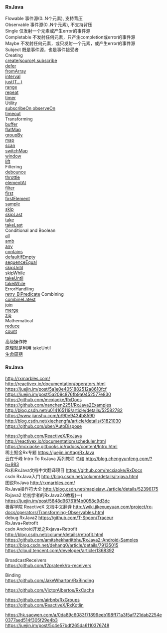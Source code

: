 ### RxJava  
Flowable  事件源(0..N个元素), 支持背压  
Observable  事件源(0..N个元素), 不支持背压  
Single  仅发射一个元素或产生error的事件源  
Completable  不发射任何元素，只产生completion或error的事件源  
Maybe  不发射任何元素，或只发射一个元素，或产生error的事件源  
Subject  既是事件源，也是事件接受者  
Creating  
[create(source).subscribe ](source/Creating/create.md)  
[defer](source/Creating/defer.md)  
[fromArray](source/Creating/fromArray.md)  
[interval](source/Creating/interval.md)  
[just(T...)](source/Creating/just.md)  
[range](source/Creating/range.md)  
[repeat](source/Creating/repeat.md)  
[timer](source/Creating/timer.md)  
Utility  
[subscribeOn  observeOn](source/Utility/Scheduler.md)  
[timeout](source/Utility/timeout.md)  
Transforming  
[buffer](source/Transforming/buffer.md)  
[flatMap](source/Transforming/flatMap.md)  
[groupBy](source/Transforming/groupBy.md)  
[map](source/Transforming/map.md)  
[scan](source/Transforming/scan.md)  
[switchMap](source/Transforming/switchMap.md)  
[window](source/Transforming/window.md)  
[lift](source/lift.md)   
Filtering  
[debounce](source/Filtering/debounce.md)  
[throttle](source/Filtering/throttle.md)  
[elementAt](source/Filtering/elementAt.md)  
[filter](source/Filtering/filter.md)  
[first](source/Filtering/first.md)  
[firstElement](source/Filtering/firstElement.md)   
[sample](source/Filtering/sample.md)  
[skip](source/Filtering/skip.md)  
[skipLast](source/Filtering/skipLast.md)  
[take](source/Filtering/take.md)  
[takeLast](source/Filtering/takeLast.md)  
Conditional and Boolean  
[all](source/Conditional/all.md)   
[amb](source/Conditional/amb.md)  
[any](source/Conditional/any.md)   
[contains](source/Conditional/contains.md)    
[defaultIfEmpty](source/Conditional/defaultIfEmpty.md)  
[sequenceEqual](source/Conditional/sequenceEqual.md)  
[skipUntil](source/Conditional/skipUntil.md)  
[skipWhile](source/Conditional/skipWhile.md)  
[takeUntil](source/Conditional/takeUntil.md)  
[takeWhile](source/Conditional/takeWhile.md)  
ErrorHandling  
[retry_BiPredicate](source/ErrorHandling/retry_BiPredicate.md)
Combining  
[combineLatest](source/Combining/combineLatest.md)  
[join](source/Combining/join.md)  
[merge](source/Combining/merge.md)     
[zip](source/Combining/zip.md)  
Mathematical  
[reduce](source/Mathematical/reduce.md)  
[count](source/Mathematical/count.md)  


高级操作符  
原理就是利用 takeUntil  
[生命周期](rxLifecycle/Lifecycle.md)  



### RxJava
http://rxmarbles.com/  
http://reactivex.io/documentation/operators.html   
https://juejin.im/post/5a1e0e4051882512a8610fcf  
https://juejin.im/post/5a209c876fb9a0452577e830  
https://github.com/mcxiaoke/RxDocs  
https://github.com/nanchen2251/RxJava2Examples  
http://blog.csdn.net/u014165119/article/details/52582782  
https://www.jianshu.com/p/90e9434b8590  
http://blog.csdn.net/xiechengfa/article/details/51821030  
https://github.com/uber/AutoDispose  

https://github.com/ReactiveX/RxJava  
http://reactivex.io/documentation/scheduler.html  
https://mcxiaoke.gitbooks.io/rxdocs/content/Intro.html  
稀土掘金Rx专题  https://juejin.im/tag/RxJava  
云在千峰 Intro To RxJava 系列教程 总结  http://blog.chengyunfeng.com/?p=983  
Rx和RxJava文档中文翻译项目 https://github.com/mcxiaoke/RxDocs  
csdn RxJava入门  http://blog.csdn.net/column/details/rxjava.html  
图说RxJava  http://rxmarbles.com/  
RxJava操作符大全  http://blog.csdn.net/maplejaw_/article/details/52396175  
Rxjava2 给初学者的RxJava2.0教程(一)  https://juejin.im/post/5848d96761ff4b0058c9d3dc  
极客学院 ReactiveX 文档中文翻译  http://wiki.jikexueyuan.com/project/rx-docs/operators/Transforming-Observables.html  
debug RxJava2    https://github.com/T-Spoon/Traceur  
RxJava+Retrofit  
csdn Android开发之Rxjava+Retrofit  http://blog.csdn.net/column/details/retrofit.html  
https://github.com/amitshekhariitbhu/RxJava2-Android-Samples  
https://blog.csdn.net/dehang0/article/details/79135015  
https://cloud.tencent.com/developer/article/1368392  

BroadcastReceivers  
https://github.com/f2prateek/rx-receivers  

Binding  
https://github.com/JakeWharton/RxBinding  

https://github.com/VictorAlbertos/RxCache    

https://github.com/airbnb/RxGroups  
https://github.com/ReactiveX/RxKotlin  

https://hk.saowen.com/a/0da89c6083f7f899eeb198ff71a3f5af721dab2254e0377aed514f305f29e4b3  
https://juejin.im/post/5c4e57bdf265da6110376748  






